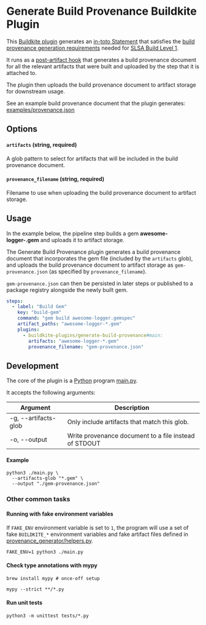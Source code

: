 # Generate Build Provenance Buildkite Plugin

This [Buildkite plugin](https://buildkite.com/docs/agent/v3/plugins) generates an [in-toto Statement](https://github.com/in-toto/attestation/blob/main/spec/v1/statement.md) that satisfies the [build provenance generation requirements](https://slsa.dev/spec/v1.0/requirements#provenance-generation) needed for [SLSA Build Level 1](https://slsa.dev/spec/v1.0/requirements#build-levels).

It runs as a [post-artifact hook](https://buildkite.com/docs/agent/v3/hooks#job-lifecycle-hooks) that generates a build provenance document for all the relevant artifacts that were built and uploaded by the step that it is attached to.

The plugin then uploads the build provenance document to artifact storage for downstream usage.

See an example build provenance document that the plugin generates: [examples/provenance.json](./examples/provenance.json)

## Options

#### `artifacts` (string, required)

A glob pattern to select for artifacts that will be included in the build provenance document.

#### `provenance_filename` (string, required)

Filename to use when uploading the build provenance document to artifact storage.

## Usage

In the example below, the pipeline step builds a gem **awesome-logger-<version>.gem** and uploads it to artifact storage.

The Generate Build Provenance plugin generates a build provenance document that incorporates the gem file (included by the `artifacts` glob), and uploads the build provenance document to artifact storage as `gem-provenance.json` (as specified by `provenance_filename`).

`gem-provenance.json` can then be persisted in later steps or published to a package registry alongside the newly built gem.

```yaml
steps:
  - label: "Build Gem"
    key: "build-gem"
    command: "gem build awesome-logger.gemspec"
    artifact_paths: "awesome-logger-*.gem"
    plugins:
      - buildkite-plugins/generate-build-provenance#main:
        artifacts: "awesome-logger-*.gem"
        provenance_filename: "gem-provenance.json"
```

## Development

The core of the plugin is a [Python](https://www.python.org) program [main.py](./main.py).

It accepts the following arguments:

| Argument             | Description                                           |
| -------------------- | ----------------------------------------------------- |
| -g, --artifacts-glob | Only include artifacts that match this glob.          |
| -o, --output         | Write provenance document to a file instead of STDOUT |

#### Example

```shell
python3 ./main.py \
  --artifacts-glob "*.gem" \
  --output "./gem-provenance.json"
```

### Other common tasks

#### Running with fake environment variables

If `FAKE_ENV` environment variable is set to `1`, the program will use a set of fake `BUILDKITE_*` environment variables and fake artifact files defined in [provenance_generator/helpers.py](./provenance_generator/helpers.py).

```shell
FAKE_ENV=1 python3 ./main.py
```

#### Check type annotations with mypy

```shell
brew install mypy # once-off setup

mypy --strict **/*.py
```

#### Run unit tests

```shell
python3 -m unittest tests/*.py
```
